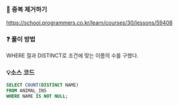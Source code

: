 ### 🔗 중복 제거하기
https://school.programmers.co.kr/learn/courses/30/lessons/59408

### ❓ 풀이 방법
WHERE 절과 DISTINCT로 조건에 맞는 이름의 수를 구했다.

### 💡소스 코드
````sql
SELECT COUNT(DISTINCT NAME)
FROM ANIMAL_INS
WHERE NAME IS NOT NULL;
````